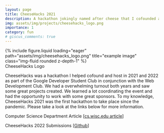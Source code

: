 ```yaml
---
layout: page
title: CheeseHacks 2021
description: A hackathon jokingly named after cheese that I cofounded and helped host not just once, but twice!
img: assets/img/projects/cheesehacks_logo.png
importance: 1
category: fun
# giscus_comments: true
---
```


<div class="row">
    <div class="col-sm mt-3 mt-md-0">
        {% include figure.liquid loading="eager" path="assets/img/cheesehacks_logo.png" title="example image" class="img-fluid rounded z-depth-1" %}
    </div>
</div>
<div class="caption">
    CheeseHacks Logo
</div>

CheeseHacks was a hackathon I helped cofound and host in 2021 and 2022 as part of the Google Developer Student Club in conjunction with the Web Development Club. We had a overwhelming turnout both years and saw some great projects created. We learned a lot coordinating the event and had the opportunity to work with some great sponsors. To my knowledge, CheeseHacks 2021 was the first hackathon to take place since the pandemic. Please take a look at the links below for more information.

Computer Science Department Article [[cs.wisc.edu article](https://www.cs.wisc.edu/2021/11/09/cheesehacks-hackathon-participants-build-apps-to-address-real-world-issues-eat-a-lot-of-cheese/)]

CheeseHacks 2022 Submissions [[Github](https://github.com/Michaelmvh/CheeseHacks2022Submissions)]
